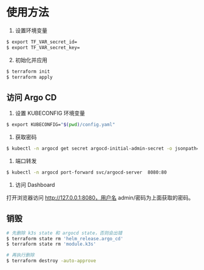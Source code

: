 # 使用方法

1. 设置环境变量

```bash
$ export TF_VAR_secret_id=
$ export TF_VAR_secret_key=
```

2. 初始化并应用

```bash
$ terraform init
$ terraform apply
```


## 访问 Argo CD
1. 设置 KUBECONFIG 环境变量

```bash
$ export KUBECONFIG="$(pwd)/config.yaml"
```

1. 获取密码

```bash
$ kubectl -n argocd get secret argocd-initial-admin-secret -o jsonpath="{.data.password}" | base64 -d
```

1. 端口转发

```bash
$ kubectl -n argocd port-forward svc/argocd-server  8080:80
```
1. 访问 Dashboard

打开浏览器访问 http://127.0.0.1:8080，用户名 admin/密码为上面获取的密码。


## 销毁

```bash
# 先删除 k3s state 和 argocd state，否则会出错
$ terraform state rm 'helm_release.argo_cd'
$ terraform state rm 'module.k3s'

# 再执行删除
$ terraform destroy -auto-approve
```